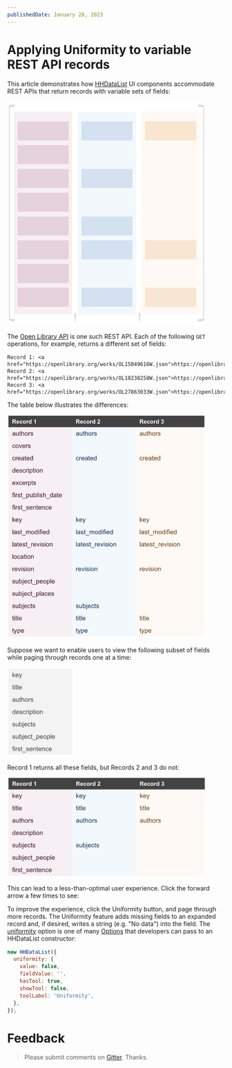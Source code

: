 ```yaml
---
publishedDate: January 28, 2023
---
```


# Applying Uniformity to variable REST API records

This article demonstrates how [HHDataList](/en/hhdatalist/v0.0.2/) UI components accommodate REST APIs that return records with variable sets of fields:

<p><img src="variable-sets-of-records.png" class="img-fluid d-block" width=460 height=518 loading="lazy"></p>

The [Open Library API](https://openlibrary.org/developers) is one such REST API. Each of the following `GET` operations, for example, returns a different set of fields:

``` nonum
Record 1: <a href="https://openlibrary.org/works/OL15049616W.json">https://openlibrary.org/works/OL15049616W.json</a>
Record 2: <a href="https://openlibrary.org/works/OL18238258W.json">https://openlibrary.org/works/OL18238258W.json</a>
Record 3: <a href="https://openlibrary.org/works/OL27863033W.json">https://openlibrary.org/works/OL27863033W.json</a>
```

The table below illustrates the differences:

<p><img src="field-comparison.png" class="img-fluid d-block" width=460 loading="lazy"></p>

Suppose we want to enable users to view the following subset of fields while paging through records one at a time:

<p><img src="target-fields.png" class="img-fluid d-block" width=153 loading="lazy"></p>

Record 1 returns all these fields, but Records 2 and 3 do not:

<p><img src="missing-fields.png" class="img-fluid d-block" width=460 loading="lazy"></p>

This can lead to a less-than-optimal user experience. Click the forward arrow a few times to see:

<div id="works-datalist" class="hh-data-list mt-4"></div>
<script>
  var worksOptions = new DLWorksOptions002('works-datalist');
  worksOptions.expand.showTool = false;
  worksOptions.expand.value = true;
  worksOptions.queryParams.limit.default = 1;
  worksOptions.queryParams.limit.showTool = false;
  worksOptions.uniformity.showTool = true;
  worksOptions.uniformity.value = false;
  new HHDataList(worksOptions);
</script>

To improve the experience, click the Uniformity button, and page through more records. The Uniformity feature adds missing fields to an expanded record and, if desired, writes a string (e.g. "No data") into the field. The [uniformity](/en/hhdatalist/v0.0.2/options/uniformity/) option is one of many [Options](/en/hhdatalist/v0.0.2/options/) that developers can pass to an HHDataList constructor:

``` js nonum
new HHDataList({
  uniformity: {
    value: false,
    fieldValue: '',
    hasTool: true,
    showTool: false,
    toolLabel: 'Uniformity',
  },
});
```

# Feedback

> Please submit comments on [Gitter](https://gitter.im/hagenhaus/hhdatalist). Thanks.
